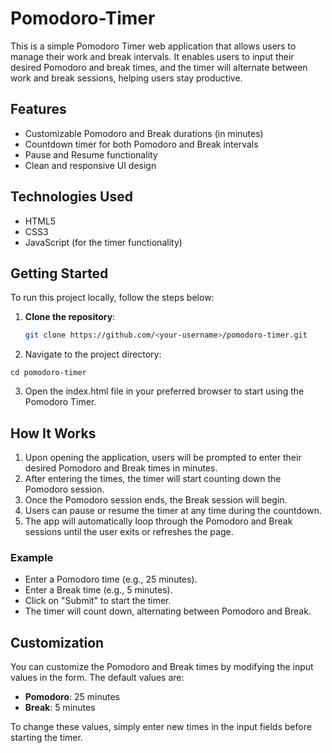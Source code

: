 # Pomodoro-Timer

This is a simple Pomodoro Timer web application that allows users to manage their work and break intervals. It enables users to input their desired Pomodoro and break times, and the timer will alternate between work and break sessions, helping users stay productive.

## Features

- Customizable Pomodoro and Break durations (in minutes)
- Countdown timer for both Pomodoro and Break intervals
- Pause and Resume functionality
- Clean and responsive UI design

## Technologies Used

- HTML5
- CSS3
- JavaScript (for the timer functionality)

## Getting Started

To run this project locally, follow the steps below:

1. **Clone the repository**:
   ```bash
   git clone https://github.com/<your-username>/pomodoro-timer.git
   ```
2. Navigate to the project directory:
```
cd pomodoro-timer
```
3. Open the index.html file in your preferred browser to start using the Pomodoro Timer.

## How It Works

1. Upon opening the application, users will be prompted to enter their desired Pomodoro and Break times in minutes.
2. After entering the times, the timer will start counting down the Pomodoro session.
3. Once the Pomodoro session ends, the Break session will begin.
4. Users can pause or resume the timer at any time during the countdown.
5. The app will automatically loop through the Pomodoro and Break sessions until the user exits or refreshes the page.

### Example

- Enter a Pomodoro time (e.g., 25 minutes).
- Enter a Break time (e.g., 5 minutes).
- Click on "Submit" to start the timer.
- The timer will count down, alternating between Pomodoro and Break.

## Customization

You can customize the Pomodoro and Break times by modifying the input values in the form. The default values are:

- **Pomodoro**: 25 minutes
- **Break**: 5 minutes

To change these values, simply enter new times in the input fields before starting the timer.
